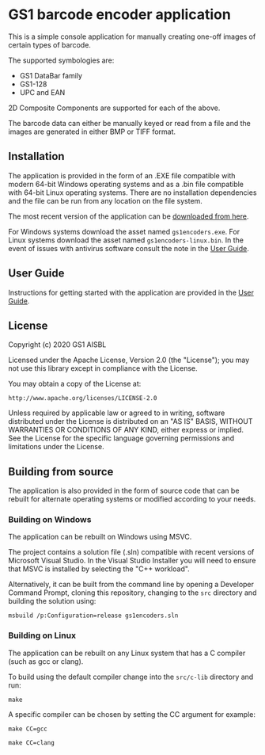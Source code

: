 GS1 barcode encoder application
===============================

This is a simple console application for manually creating one-off images of certain types of barcode.

The supported symbologies are:

* GS1 DataBar family
* GS1-128
* UPC and EAN

2D Composite Components are supported for each of the above.

The barcode data can either be manually keyed or read from a file and the images are generated in either BMP or TIFF format.


Installation
------------

The application is provided in the form of an .EXE file compatible with modern 64-bit Windows operating systems and as a .bin file compatible with 64-bit Linux operating systems. There are no installation dependencies and the file can be run from any location on the file system.

The most recent version of the application can be [downloaded from here](https://github.com/gs1/gs1-encoders/releases/latest).

For Windows systems download the asset named `gs1encoders.exe`. For Linux systems download the asset named `gs1encoders-linux.bin`. In the event of issues with antivirus software consult the note in the [User Guide](https://github.com/gs1/gs1-encoders/wiki/User-Guide).


User Guide
----------

Instructions for getting started with the application are provided in the [User Guide](https://github.com/gs1/gs1-encoders/wiki/User-Guide).


License
-------

Copyright (c) 2020 GS1 AISBL

Licensed under the Apache License, Version 2.0 (the "License"); you may not use
this library except in compliance with the License.

You may obtain a copy of the License at:

    http://www.apache.org/licenses/LICENSE-2.0

Unless required by applicable law or agreed to in writing, software distributed
under the License is distributed on an "AS IS" BASIS, WITHOUT WARRANTIES OR
CONDITIONS OF ANY KIND, either express or implied. See the License for the
specific language governing permissions and limitations under the License.


Building from source
--------------------

The application is also provided in the form of source code that can be rebuilt for alternate operating systems or modified according to your needs.


### Building on Windows

The application can be rebuilt on Windows using MSVC.

The project contains a solution file (.sln) compatible with recent versions of Microsoft Visual Studio. In the Visual Studio Installer you will need to ensure that MSVC is installed by selecting the "C++ workload".

Alternatively, it can be built from the command line by opening a Developer Command Prompt, cloning this repository, changing to the `src` directory and building the solution using:

    msbuild /p:Configuration=release gs1encoders.sln


### Building on Linux

The application can be rebuilt on any Linux system that has a C compiler (such as gcc or clang).

To build using the default compiler change into the `src/c-lib` directory and run:

    make

A specific compiler can be chosen by setting the CC argument for example:

    make CC=gcc

    make CC=clang

